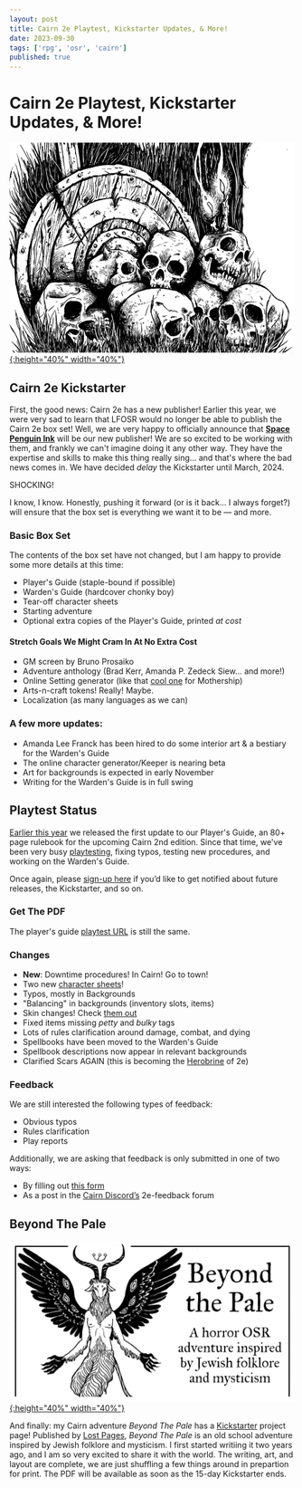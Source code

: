 ```yaml
---
layout: post
title: Cairn 2e Playtest, Kickstarter Updates, & More!
date: 2023-09-30
tags: ['rpg', 'osr', 'cairn']
published: true
---
```

    
# Cairn 2e Playtest, Kickstarter Updates, & More!

[![Alt text](/img/cairn/skulls.png "Click to make bigger"){:height="40%" width="40%"}](/img/cairn/skulls.png)

## Cairn 2e Kickstarter

First, the good news: Cairn 2e has a new publisher! Earlier this year, we were very sad to learn that LFOSR would no longer be able to publish the Cairn 2e box set! Well, we are very happy to officially announce that [**Space Penguin Ink**](https://spacepenguin.ink) will be our new publisher! We are so excited to be working with them, and frankly we can't imagine doing it any other way. They have the expertise and skills to make this thing really sing... and that's where the bad news comes in. We have decided _delay_ the Kickstarter until March, 2024.

SHOCKING!

I know, I know. Honestly, pushing it forward (or is it back... I always forget?) will ensure that the box set is everything we want it to be — and more.

### Basic Box Set

The contents of the box set have not changed, but I am happy to provide some more details at this time:  
- Player's Guide (staple-bound if possible)
- Warden's Guide (hardcover chonky boy)
- Tear-off character sheets
- Starting adventure
- Optional extra copies of the Player's Guide, printed _at cost_

#### Stretch Goals We Might Cram In At No Extra Cost

- GM screen by Bruno Prosaiko
- Adventure anthology (Brad Kerr, Amanda P. Zedeck Siew... and more!)
- Online Setting generator (like that [cool one](https://anodyneprintware.com/planets/) for Mothership)
- Arts-n-craft tokens! Really! Maybe.
- Localization (as many languages as we can)

### A few more updates:

- Amanda Lee Franck has been hired to do some interior art & a bestiary for the Warden's Guide
- The online character generator/Keeper is nearing beta
- Art for backgrounds is expected in early November
- Writing for the Warden's Guide is in full swing


## Playtest Status

[Earlier this year](https://newschoolrevolution.com/2023/07/10/cairn-2e-playtest) we released the first update to our Player's Guide, an 80+ page rulebook for the upcoming Cairn 2nd edition. Since that time, we've been very busy [playtesting](https://widdershinswanderings.bearblog.dev/blog/?q=Cairn%202e%20playtest), fixing typos, testing new procedures, and working on the Warden's Guide. 

Once again, please [sign-up here](https://tinyurl.com/cairn2e-news) if you’d like to get notified about future releases, the Kickstarter, and so on.

### Get The PDF

The player's guide [playtest URL](https://tinyurl.com/cairn-2e-player) is still the same.

### Changes

- **New**: Downtime procedures! In Cairn! Go to town!
- Two new [character sheets](https://drive.google.com/drive/folders/1tvRA6CBBqJ54mJuyRbfWpAtt43I18CHe?usp=sharing)!
- Typos, mostly in Backgrounds
- "Balancing" in backgrounds (inventory slots, items)
- Skin changes! Check [them out](https://cairnrpg.com/wip/2e/character-creation/#skin)
- Fixed items missing _petty_ and _bulky_ tags
- Lots of rules clarification around damage, combat, and dying
- Spellbooks have been moved to the Warden's Guide
- Spellbook descriptions now appear in relevant backgrounds
- Clarified Scars AGAIN (this is becoming the [Herobrine](https://minecraft.fandom.com/wiki/Herobrine) of 2e)

### Feedback

We are still interested the following types of feedback:
- Obvious typos
- Rules clarification
- Play reports

Additionally, we are asking that feedback is only submitted in one of two ways:  
- By filling out [this form](https://tinyurl.com/2e-feedback)
- As a post in the [Cairn Discord’s](https://discord.com/invite/K3dwaMap5X) 2e-feedback forum 

## Beyond The Pale

[![Alt text](/img/cairn/btp-ks-banner.png "Click to make bigger"){:height="40%" width="40%"}](/img/cairn/btp-ks-banner.png)

And finally: my Cairn adventure _Beyond The Pale_ has a [Kickstarter](https://www.kickstarter.com/projects/lost-pages/beyond-the-pale-a-folktale-adventure) project page! Published by [Lost Pages](https://www.lostpages.co.uk/), _Beyond The Pale_ is an old school adventure inspired by Jewish folklore and mysticism. I first started writiing it two years ago, and I am so very excited to share it with the world. The writing, art, and layout are complete, we are just shuffling a few things around in prepartion for print. The PDF will be available as soon as the 15-day Kickstarter ends.
